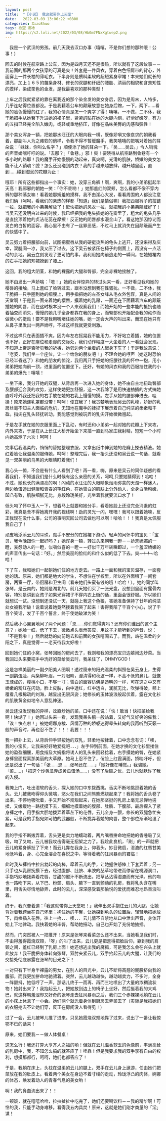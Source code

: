 ```yaml
---
layout: post
title:  "【小说】 我这就带你上天堂"
date:   2022-03-09 13:06:22 +0800
categories: XiaoShuo
tags: 欲望 都市
img: https://s2.loli.net/2022/03/08/HbGm7FNxXgtwep2.png
---
```

　我是一个武汉的男孩。前几天我去汉口办事（嘻嘻，不是你们想的那种哦！公事！）

回去的时候在航空路上公车，因为是四月天还不是很热，所以就有了这段故事－－我前面的那两个女孩穿的可真是爽！外套是一件风衣，穿着白色细肩带的背心，外面穿上一件长袖的薄毛衣，下半身则是质料柔软的超短紧身窄裙！本来她们就长的漂亮，加上１６５的苗条身材、修长的双腿和纤细的腰肢、清丽的相貌和含羞知性的摸样，染成栗色的金发，是我最喜欢的那种类型！

上车之后我就紧紧的靠在离我近的那个染金发的美女身后，因为是周末，人特多，几乎连站得位置都没。于是我藉着公车的颠簸故意在她身后蹭，一下，两下……看她的脸色慢慢的红了，我的心情真是怎一个爽字了得！嘻嘻，一不做，二不休，我干脆把手从她臀下升进她的裙子里，紧紧的贴在她的大腿内侧，好滑好嫩呀，有力的五指已经完全陷入嫩肉，或轻或重地挤压，好像在品味美臀的肉感和弹性！

那个美女浑身一镇，把她那水汪汪的大眼向我一横，既像娇嗔又像哀求的朝我看着，那副叫人为之瘫软的俏样，令我不得不暂缓魔手，我笑嘻嘻的把嘴对着她的耳朵说：「妹妹，你叫么名字？」顺便添了她的耳朵一下。「吴……吴云。」令人销魂的声音娇喘吁吁的说。「去那？」「鲁巷。」邪！爽！要晓得从航空路到鲁巷有一个多小时的路耶！我的魔手开始慢慢的动起来，真爽啊，光滑的肌肤，娇嫩的美女怎能不让人销魂？臆？怎么还没碰到内衣？我的手越来越放肆，越升越里面，直到……碰到湿润的花瓣为止！

哦耶！所有这些都指出一个事实：她，没穿三角裤！啊，爽啊，我的小弟弟挺起半天高！我邪邪的朝她一笑：「你不乖哟！」她那羞红的双颊，怎么看都不像不穿内裤的那种荡女嘛！看着她那娇羞的摸样，我不由淫心大发，看看周围的人都没注意我们俩（呵呵，看我们的亲热的样都「知道」我们是情侣嘛）我把西服裤子的拉链一拉，就把我的小弟弟解放了！赶快把她的风衣一拉，就把我的小弟弟隐藏好了！当吴云还没明白过来的时候，我已经把我的龟头插她的花瓣里了，粗大的龟头几乎是直接顶着她的贞洁花蕊在摩擦！反正她的阴唇都水漫金山了。看这她那因惊诧而发白的白皙的面容，我心里不由有了一丝罪恶感，不过马上就消失在因颠簸而产生的快感中了。

吴云努力着把腰部向前，试图把蜜唇从我的硬挺烫热的龟头上逃开，还没来得及庆幸，双腿间一凉，我又压了过去，这下吴云被紧压在椅子的侧面上，再没有一点活动的余地。吴云立刻发现了更可怕的事，我利用她向前逃走的一瞬间，在她短裙内的右手把她的短裙撩到了腰上。

这回，我的粗大阴茎，和她的裸露的大腿和臀部，完全赤裸地接触了。

她不由发出一声娇喘：「嗯！」她的女伴惊异的转过头来一看，正好看见我和她的樱唇的接触，马上羞红了脸转过去，跟本没想到我在性骚扰。一不做，二不休，我干脆把一只手圈到她的细腰上，用手指把她的左圣女峰从毛衣外包容，真是人间的天堂啊！于是我一面亲着她的樱唇，摸着她的乳房，一面还在下面藉着汽车的颠簸插她的阴唇，而在这时根本没一个人来观察我们！而她开始的一些本能的抵抗也随着抽查而消失，慢慢的她几乎全身都靠在我的身上，而臀部也开始配合我的动作而做微小的挺动！要不是我用嘴堵住她的嘴，她一定会大声的叫出来，而现在她只有从鼻子里发出一两声娇哼，不过这样我就更受刺激。

不过这样只在表面插不爽，因为车左右摇晃我不能用力，不好站立着插，她的位置也不好，正好在座位和走廊的交际处，我们动作幅度一大坐着的人一看就会发现。不知道上帝是否听见我的祈祷，她旁边两个坐着的人起身下车了！于是我故意说：「老婆，我们坐一个座位，让一个给你的朋友吧！」不理会她的哼声（她这时恐怕已经半昏迷了）和她的朋友的惊诧，我用两只手把她的细腰往我的怀中一抱，用小弟弟把她向前一顶，进里面的位置坐下。还好，有她的风衣和我的西服挡住我的小弟弟的爆光！嘻嘻！

一坐下来，我分开她的双腿，从背后再一次进入她的身体，她不由自主地扭动臀部及腰部迎合我的攻势，这样使她更加舒服，这一次我除了是用快速抽插的方式搞她直哼哼外我还把我的右手放在她的右乳上慢慢的摸。左手从她的腰部伸进去，哇操！原来她连乳罩都没带！呵呵！便宜我了！我贪婪地亵玩吴云的乳峰，娇挺的乳房丝毫不知主人面临的危机，无知地在魔手的揉捏下展示着自己纯洁的柔嫩和丰盈。指尖在乳头轻抚转动，我能感觉到被玩弄的乳尖开始微微翘起。

于是左手就在她的衣服里面上下乱动，有时还和小弟弟一起对她的花瓣上下夹攻，内外夹攻，于是在从上长江大桥开始坐下来插一直到马家庄我射精，短短一个小时内她高潮了六次！呵呵！

完事后我温柔的，悄悄的替她整理衣服，又拿出纸巾伸到她的花瓣上搽去精液。她红着脸让我温柔的服侍她，呵呵！整理完后，我一抬头还没和吴云说一句话，就看见一双美丽的乌黑的大眼睛盯着我们！

我心头一惊，不会是有什么人看到了吧！再一看，嗨，原来是吴云的同伴疑惑的看着我们，不知道我们是什么时候有这么亲密的关系，呵呵,只要她猜得到！哈哈！不过，她也长的满漂亮的啊！闪动的水汪汪的大眼睛象烟雨弥蒙的天湖一样迷人，两边脸蛋透出健康和青春的艳红色，在她雪白的肌肤上分外动人，全身白晰粉嫩，凹凸有致，肌肤细腻无比，身段玲珑美好，光坐着我就要流口水了！

低头吻了怀中玉人一下，想着马上就要和她分手，看着她脸上还没完全消退的虹彩，我真是舍不得她离开我的视线啊！勐的灵光一闪，嘿嘿！我可以跟着她嘛，反正我现在没什么事，公司的事明天回公司去做也可以啊！哈哈！！！我真是太佩服我自己了！

顽皮地添添云儿的耳珠，魔手不安分的在她裙下游动，轻声的问怀中的宝贝：「宝贝，我今晚跟你一起好吗？」她浑身一镇，转过头来朝我一瞪－－娇羞妩媚的一瞪，哀怨动人的一瞪，似嗔似喜的一瞪－－好似千万年转瞬即过，一个羞涩娇媚的的声音传出一句话：「好。」然后美丽的脸红的和什么似的低了下去。爽~~~~~~~！！~~~~~~~哈哈！

下了车，我和她们一起朝她们住的地方走去。一路上一面和我的宝贝温存，一面套她的话。原来，她们都是地大的学生，不想住在学校里，所以在外面租了一间套房，两室一厅，带厨房和卫生间（看来她们头蛮有钱的哦！哈哈！）。她的同学叫张琴，是云南的，她则是湖北的。前几天她们买了一张光盘，没想到里面有露骨内容，特别是讲到女孩子如果光穿裙子不穿内衣上街的话，里面会很舒服。所以她们就想试一试。没想到还没试一天，就碰上我这个色狼，害她准备保持了廿年的纯洁处女被我所破！说着说着她竟然搂着我哭了起来！害得我陪了千百个小心，说了千百个笑话，发了千百个誓言，终于使她破涕为笑！

然后我小心翼翼地问了两个问题：「恩……你们觉得爽吗？还有你们谁出的这个主意？」她脸一红，低了下去，微微点头表示答应，用蚊子才能听到的声音，说：「不是我啦！」然后就勐的向前跑去和前面的女孩嘻闹去了。而我，站在温柔的夕阳之下，真是觉得－－老天待我太好啦！

回到她们住的小窝，张琴回她的房间去了，我则和我的漂亮宝贝边嬉闹边炒菜。当我回过头来要把手中洗好的菜给吴云时，我呆住了，OHMYGOD！

这是怎样美丽的一副夕阳美人图啊！透过窗来的阳光温柔的斜照在吴云身上，生得一副鹅蛋脸，两条柳叶眉，一对眼睛，澄清得和秋波一样，不高不低的鼻儿，就像玉琢成的，樱桃小口，不够一寸；雪白的面容彷佛是透明的一样，可在这之中又有娇嫩的粉红在闪动，脸上皮肤，白中透红，红中透白，润腻无比，吹弹得破，额上覆看几根稀疏的刘海，越显出无限风姿；她修长的玉体波浪般起伏着，露在文化衫的肌肤黄金似地令人意乱神迷。

吴云还没发现我的异样，迳直炒她的菜，口中还在说：「快！敢当！快把菜给我啊！快煳了！」她回过头来一看，发现我呆头鹅一般站着，又好气又好笑的催我：「诶！快点啦！」被她婀娜身裁、风情万种的娇躯迷得晕头转向的我再听到天籁一般的声音时，再也忍不住了！！！我要！！！

我一把扑上去，从背后伸手轻按她的双乳，轻柔地按揉着，口中念念有词：「噢，我的小宝贝，让我来好好地爱抚吧．．．」左手伸到前面，在她才换的文化衫里搂住她的盈盈细腰，用食指及大姆指将诱人的乳头来回轻捻着，右手摸她的臀，在她紧身裤里面探索那美丽的大草原。她马上忍不住了，俏脸上红霞满面，娇喘吁吁，但还是说出了一句话：「张……恩……张琴还在……」「她好像在睡觉。」我骗她。「菜……」「把这个炒黄瓜弄成黄瓜蛋汤……」没有了后顾之忧，云儿也就默许了我的入侵。

我掩上门，吐出湿软的舌头，探入她的口中东拨西挑，舌尖不断地挑逗着她的舌头。云儿被我吻得仰头微喘，慾火在我们之间熊熊燃烧起来了！我将她的舌头卷了出来，不停地吸吮着，手又开始不规矩起来，在她那坚挺的乳房上毫无忌惮地搓揉，又缓缓地一路抚摸下去，细细地摸着她的腹部、肚脐、下腹部，最后探入了紧身裤之中，用手指大胆地拨弄着草丛下的花唇。云儿全身一颤，修长的双腿急忙夹紧，可是我的手指宛如可怕的武器般，不断挑弄着她的肉唇，整个部位渐渐地湿了起来。

我的手指不断拨弄着，舌头更是卖力地蠕动着，两片嘴唇拼命地把她的香唾吸了又吸，吻了又吻，云儿被我攻击得毫无招架之力了。我趁此良机，「刷」的一声就把云儿的紧身裤扯了下来！而云儿靠在我身上，仰着头，妙目微启，湿漉的红唇甘美地低吟着，身、心完全溶合在喜悦之中，等待着我的狂风暴雨的君临！

此时我从裤裆中拉出勃起的肉棒，牵着云儿的手，让她握住怒棒上下套弄着；另一只手也从乳房抚摸下去，经过腹部、肚脐、丰腴的丛草地带进而停留在桃源洞口，手指巧妙地拨弄着花唇，甘甜的蜜汁不断流出，把草丛沾得湿漉而有光泽。他的吻也一路吻下来，从下巴、粉颈、肩头、腋下一直到颤动的乳房，我将乳头含在嘴里，用舌尖尽情地舔弄，此时的云儿，深深感受着那愉悦的爱抚而难忍地昂奋浪叫着。

终于，我兴奋着道：「我这就带你上天堂吧！」我伸出双手抱住云儿的大腿，让她背对着我跨坐在自己怀里；抱住她的丰臀，让她探到龟头的位置后，轻轻地把她放下，肉棒插入花唇，往上一抬．．．噢．．．云儿情不自禁地从口中泄出声音，身体开始上下地律动。我扶着她的丰臀，帮助她扭动，自己也开始了充份地抽插。

然而，门突然被人一把推开！原来是张琴来看菜怎么还不出来，当她看见我们时，不由得羞得霞烧双颊，「呀」的叫了出来，云儿更是把羞得把脸后仰，靠到我的肩颈之间，羞红已经到了乳房上面！她还想逃出我的魔抓，可是我怎么会在兴头上就此放弃！我干脆把身体转向张琴，双肘夹紧云儿，双手抬起云儿的大腿，让我们的交接处彻底暴露在张琴的目光之下！

一对只有下半身半裸露的男女，在别人的目光中，云儿不断将高翘的屁股挤向我的腹部，而我更加拼命地驰骋着。突然，云儿越动越快，越动越卖力，不多时，全身一阵颤抖，她低哼了一声，那话儿终于一而再、再而三地喷出了大量的浓稠流状物！她射出来了！我抱起云儿，把她放到边上的椅子上坐好，然后挺着我的大鸡巴，就这样朝羞涩却又好奇的张琴走去狂风暴雨之后，我们三个赤裸裸地躺在云儿的小床上休息了一小会。她们两个就光着身体到厨房去弄菜去了（实际是我把她们的衣服抢去不让她们穿，反正在房间没人看得见！)

过了一会，云儿被琴儿推了进来。只见她霞烧双颊地靠了过来，说出了一番让我惊鄂不已的话来！

原来，她们要我－－做人体餐桌！

这怎么行！我还打算大享齐人之福的哟！但就在云儿温香软玉的色像前，丰满高耸的乳房中，我，不知怎么搞的就答应了！哇靠！但是我要求我的双手享有自由的权利，想摸那都行，呵呵，她们也都答应了！

于是，我躺在床上，头枕在温柔的云儿的腿上，双手在云儿身上遨游，任由她们把菜放在我的肚皮上。看着两个美女在身边不着寸缕的走动，玲珑浮凸的肉体，婀娜的体态，焕发着动人的青春气息的美女哟！

啊！我的鼻血流出来了！！

一顿饭，就在嘻嘻哈哈，拉拉扯扯中吃完了，她们还要喝饮料－－我的精华啊！可怜的我，只能手动身难移，看得我五内具焚！原来，这就是她们刚才商量的「淫」谋！